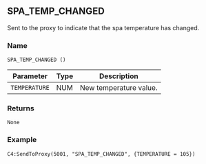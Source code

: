 ## SPA\_TEMP\_CHANGED

Sent to the proxy to indicate that the spa temperature has changed.


### Name

`SPA_TEMP_CHANGED ()`


| Parameter     | Type | Description            |
| ------------- | ---- | ---------------------- |
| `TEMPERATURE` | NUM  | New temperature value. |


### Returns

`None`


### Example

`C4:SendToProxy(5001, "SPA_TEMP_CHANGED", {TEMPERATURE = 105}) `


